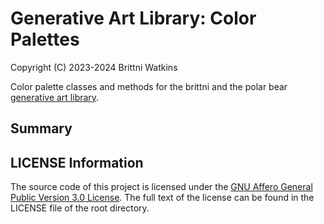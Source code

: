 # Generative Art Library: Color Palettes

Copyright (C) 2023-2024 Brittni Watkins

Color palette classes and methods for the brittni and the polar bear [generative art library](https://github.com/brittni-and-the-polar-bear/generative-art-library).

## Summary

## LICENSE Information

The source code of this project is licensed under the [GNU Affero General Public Version 3.0 License](https://www.gnu.org/licenses/agpl-3.0.en.html). The full text of the license can be found in the LICENSE file of the root directory.
